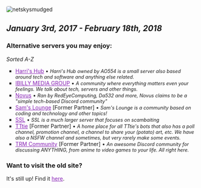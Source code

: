 ![netskysmudged](netskysmudged.png)

# RIP Netsky Community
## *January 3rd, 2017 - February 18th, 2018*

### Alternative servers you may enjoy:
*Sorted A-Z*
- [Harri's Hub](https://discord.gg/XE5fMSc) • *Harri's Hub owned by AO554 is a small server also based around tech and software and anything else related.*
- [IBILLY MEDIA GROUP](https://discord.gg/CyZDQPv) • *A community where everything matters even your feelings. We talk about tech, servers and other things.*
- [Novus](https://novuscommunity.co/) • *Ran by RedEyeComputing, Da532 and more, Novus claims to be a "simple tech-based Discord community"*
- [Sam's Lounge](https://discord.gg/EJFMNmD) [Former Partner] • *Sam's Lounge is a community based on coding and technology and other topics!*
- [SSL](http://www.sslcommunity.io/) • *SSL is a much larger server that focuses on scambaiting*
- [TTtie](https://tttie.ga/#/discord) [Former Partner] • *A home place for all TTtie's bots that also has a poll channel, promotion channel, a channel to share your (potato) art, etc. We have also a NSFW channel and sometimes, but very rarely make some events.*
- [TRM Community](https://discord.gg/ag59HVF) [Former Partner] • *An awesome Discord community for discussing ANYTHING, from anime to video games to your life. All right here.*


### Want to visit the old site?
It's still up! Find it [here](http://nc.archive.dnomaid.co.uk).

<style>
h1:first-of-type {
  display: none;
}
img {
  border-radius: 4px;
}
h1 {
  border-bottom: 0px solid #fff !important;
  padding-bottom: 0em !important;
}
a {
  color: #8822b6;
}
ul {
  list-style: square;
}
li em {
  font-size: 0.9em;
}
</style>
